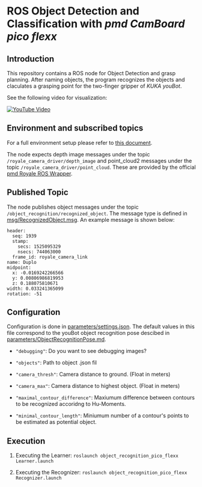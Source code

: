 # ROS Object Detection and Classification with _pmd CamBoard  pico flexx_

## Introduction

This repository contains a ROS node for Object Detection and grasp planning. After naming objects, the program recognizes the objects and claculates a grasping point for the two-finger gripper of _KUKA youBot_.

See the following video for visualization:

[![YouTube Video](https://img.youtube.com/vi/4J9ihnDPLBA/0.jpg)](https://www.youtube.com/watch?v=4J9ihnDPLBA)

## Environment and subscribed topics

For a full environment setup please refer to [this document](https://docs.google.com/document/d/1mHekbqrnkeZCLNHFKreaERwDxS6Y1B2LWokVlte4wV0/edit?usp=sharing).

The node expects depth image messages under the topic `/royale_camera_driver/depth_image` and point_cloud2 messages under the topic `/royale_camera_driver/point_cloud`. These are provided by the official [pmd Royale ROS Wrapper](https://pmdtec.com/picofamily/2018/04/05/ros-support-for-pico-flexx-and-pico-monstar/).

## Published Topic

The node publishes object messages under the topic `/object_recognition/recognized_object`. The message type is defined in [msg/RecognizedObject.msg](msg/RecognizedObject.msg). An example message is shown below:

    header: 
      seq: 1939
      stamp: 
        secs: 1525095329
        nsecs: 744063000
      frame_id: royale_camera_link
    name: Duplo
    midpoint: 
      x: -0.0169242266566
      y: 0.00806986819953
      z: 0.188075810671
    width: 0.033241365099
    rotation: -51

## Configuration

Configuration is done in [parameters/settings.json](parameters/settings.json). The default values in this file correspond to the youBot object recognition pose descibed in [parameters/ObjectRecognitionPose.md](parameters/ObjectRecognitionPose.md).

- `"debugging"`: Do you want to see debugging images?

- `"objects"`: Path to object .json fil

- `"camera_thresh"`: Camera distance to ground. (Float in meters)

- `"camera_max"`: Camera distance to highest object. (Float in meters)

- `"maximal_contour_difference"`: Maxiumum difference between contours to be recognized accoridng to Hu-Moments.

- `"minimal_contour_length"`: Miniumum number of a contour's points to be estimated as potential object.

## Execution

1. Executing the Learner:
    `roslaunch object_recognition_pico_flexx Learner.launch`
    
2. Executing the Recognizer:
    `roslaunch object_recognition_pico_flexx Recognizer.launch`
